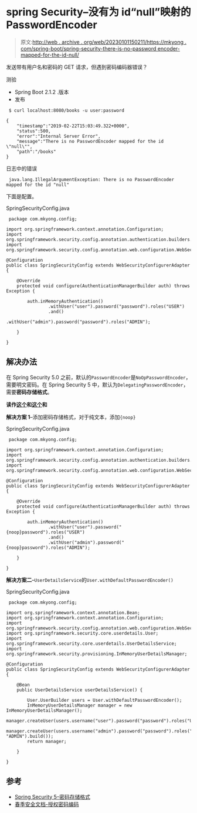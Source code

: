 # spring Security–没有为 id“null”映射的 PasswordEncoder

> 原文:[http://web . archive . org/web/20230101150211/https://mkyong . com/spring-boot/spring-security-there-is-no-password encoder-mapped-for-the-id-null/](http://web.archive.org/web/20230101150211/https://mkyong.com/spring-boot/spring-security-there-is-no-passwordencoder-mapped-for-the-id-null/)

发送带有用户名和密码的 GET 请求，但遇到密码编码器错误？

测验

*   Spring Boot 2.1.2 .版本
*   发布

```
 $ curl localhost:8080/books -u user:password

{
	"timestamp":"2019-02-22T15:03:49.322+0000",
	"status":500,
	"error":"Internal Server Error",
	"message":"There is no PasswordEncoder mapped for the id \"null\"",
	"path":"/books"
} 
```

日志中的错误

```
 java.lang.IllegalArgumentException: There is no PasswordEncoder mapped for the id "null" 
```

下面是配置。

SpringSecurityConfig.java

```
 package com.mkyong.config;

import org.springframework.context.annotation.Configuration;
import org.springframework.security.config.annotation.authentication.builders.AuthenticationManagerBuilder;
import org.springframework.security.config.annotation.web.configuration.WebSecurityConfigurerAdapter;

@Configuration
public class SpringSecurityConfig extends WebSecurityConfigurerAdapter {

    @Override
    protected void configure(AuthenticationManagerBuilder auth) throws Exception {

        auth.inMemoryAuthentication()
                .withUser("user").password("password").roles("USER")
                .and()
                .withUser("admin").password("password").roles("ADMIN");

    }

} 
```

## 解决办法

在 Spring Security 5.0 之前，默认的`PasswordEncoder`是`NoOpPasswordEncoder`，需要明文密码。在 Spring Security 5 中，默认为`DelegatingPasswordEncoder`，需要**密码存储格式**。

**读作[这个](http://web.archive.org/web/20221225035535/https://spring.io/blog/2017/11/01/spring-security-5-0-0-rc1-released#password-storage-format)和[这个](http://web.archive.org/web/20221225035535/https://docs.spring.io/spring-security/site/docs/current/reference/htmlsingle/#pe-dpe)和**

**解决方案 1**–添加密码存储格式，对于纯文本，添加`{noop}`

SpringSecurityConfig.java

```
 package com.mkyong.config;

import org.springframework.context.annotation.Configuration;
import org.springframework.security.config.annotation.authentication.builders.AuthenticationManagerBuilder;
import org.springframework.security.config.annotation.web.configuration.WebSecurityConfigurerAdapter;

@Configuration
public class SpringSecurityConfig extends WebSecurityConfigurerAdapter {

    @Override
    protected void configure(AuthenticationManagerBuilder auth) throws Exception {

        auth.inMemoryAuthentication()
                .withUser("user").password("{noop}password").roles("USER")
                .and()
                .withUser("admin").password("{noop}password").roles("ADMIN");

    }

} 
```

**解决方案二**–`UserDetailsService`的`User.withDefaultPasswordEncoder()`

SpringSecurityConfig.java

```
 package com.mkyong.config;

import org.springframework.context.annotation.Bean;
import org.springframework.context.annotation.Configuration;
import org.springframework.security.config.annotation.web.configuration.WebSecurityConfigurerAdapter;
import org.springframework.security.core.userdetails.User;
import org.springframework.security.core.userdetails.UserDetailsService;
import org.springframework.security.provisioning.InMemoryUserDetailsManager;

@Configuration
public class SpringSecurityConfig extends WebSecurityConfigurerAdapter {

    @Bean
    public UserDetailsService userDetailsService() {

        User.UserBuilder users = User.withDefaultPasswordEncoder();
        InMemoryUserDetailsManager manager = new InMemoryUserDetailsManager();
        manager.createUser(users.username("user").password("password").roles("USER").build());
        manager.createUser(users.username("admin").password("password").roles("USER", "ADMIN").build());
        return manager;

    }

} 
```

## 参考

*   [Spring Security 5–密码存储格式](http://web.archive.org/web/20221225035535/https://spring.io/blog/2017/11/01/spring-security-5-0-0-rc1-released#password-storage-format)
*   [春季安全文档-授权密码编码](http://web.archive.org/web/20221225035535/https://docs.spring.io/spring-security/site/docs/current/reference/htmlsingle/#pe-dpe)

<input type="hidden" id="mkyong-current-postId" value="14930">